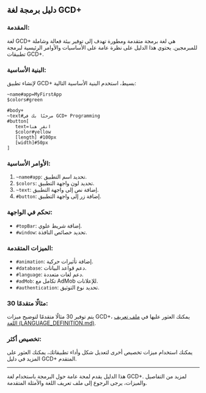 ## دليل برمجة لغة GCD+

### المقدمة:

لغة GCD+ هي لغة برمجة متقدمة ومطورة تهدف إلى توفير بيئة فعالة وشاملة للمبرمجين. يحتوي هذا الدليل على نظرة عامة على الأساسيات والأوامر الرئيسية لبرمجة تطبيقات GCD+.

### البنية الأساسية:

لإنشاء تطبيق GCD+ بسيط، استخدم البنية الأساسية التالية:

```gcd
~name#app=MyFirstApp
$colors#green

#body+
~text#مرحبًا بك في GCD+ Programming
#button[
   text=انقر هنا
   $color#yellow
   [length] #100px
   [width]#50px
]
```

### الأوامر الأساسية:

1. `~name#app`: تحديد اسم التطبيق.
2. `$colors`: تحديد لون واجهة التطبيق.
3. `~text`: إضافة نص إلى واجهة التطبيق.
4. `#button`: إضافة زر إلى واجهة التطبيق.

### تحكم في الواجهة:

- `#topBar`: إضافة شريط علوي.
- `#window`: تحديد خصائص النافذة.

### الميزات المتقدمة:

- `#animation`: إضافة تأثيرات حركية.
- `#database`: دعم قواعد البيانات.
- `#language`: دعم لغات متعددة.
- `#adMob`: تكامل مع AdMob للإعلانات.
- `#authentication`: تحديد نوع التوثيق.

### 30 مثالًا متقدمًا:

يتم توفير 30 مثالًا متقدمًا لتوضيح ميزات GCD+، يمكنك العثور عليها في [ملف تعريف اللغة (LANGUAGE_DEFINITION.md)](LANGUAGE_DEFINITION.md).

### تخصيص أكثر:

يمكنك استخدام ميزات تخصيص أخرى لتعديل شكل وأداء تطبيقاتك، يمكنك العثور على المزيد في دليل GCD+ المتقدم.

---

هذا الدليل يقدم لمحة عامة حول البرمجة باستخدام لغة GCD+. لمزيد من التفاصيل والميزات، يرجى الرجوع إلى ملف تعريف اللغة والأمثلة المتقدمة.

